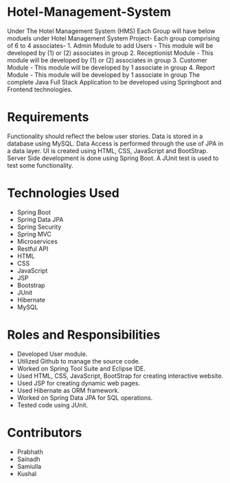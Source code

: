 # Hotel-Management-System
Under The Hotel Management System (HMS) Each Group will have below moduels under Hotel Management System Project- Each group comprising of 6 to 4 associates- 1. Admin Module to add Users - This module will be developed by (1) or (2) associates in group 2. Receptionist Module - This module will be developed by (1) or (2) associates in group 3. Customer Module - This module will be developed by 1 associate in group 4. Report Module - This module will be developed by 1 associate in group The complete Java Full Stack Application to be developed using Springboot and Frontend technologies.

# Requirements
Functionality should reflect the below user stories. Data is stored in a database using MySQL. Data Access is performed through the use of JPA in a data layer. UI is created using HTML, CSS, JavaScript and BootStrap. Server Side development is done using Spring Boot. A JUnit test is used to test some functionality.

# Technologies Used
- Spring Boot
- Spring Data JPA
- Spring Security
- Spring MVC
- Microservices
- Restful API
- HTML
- CSS
- JavaScript
- JSP
- Bootstrap
- JUnit
- Hibernate
- MySQL
# Roles and Responsibilities
- Developed User module.
- Utilized Github to manage the source code.
- Worked on Spring Tool Suite and Eclipse IDE.
- Used HTML, CSS, JavaScript, BootStrap for creating interactive website.
- Used JSP for creating dynamic web pages.
- Used Hibernate as ORM framework.
- Worked on Spring Data JPA for SQL operations.
- Tested code using JUnit.
# Contributors
- Prabhath
- Sainadh
- Samiulla
- Kushal

